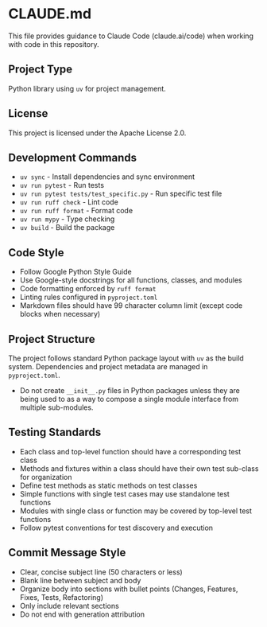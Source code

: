 <!-- Copyright 2025 The Milton Hirsch Institute, B.V.
     SPDX-License-Identifier: Apache-2.0
-->

# CLAUDE.md

This file provides guidance to Claude Code (claude.ai/code) when working with code in this
repository.

## Project Type

Python library using `uv` for project management.

## License

This project is licensed under the Apache License 2.0.

## Development Commands

- `uv sync` - Install dependencies and sync environment
- `uv run pytest` - Run tests
- `uv run pytest tests/test_specific.py` - Run specific test file
- `uv run ruff check` - Lint code
- `uv run ruff format` - Format code
- `uv run mypy` - Type checking
- `uv build` - Build the package

## Code Style

- Follow Google Python Style Guide
- Use Google-style docstrings for all functions, classes, and modules
- Code formatting enforced by `ruff format`
- Linting rules configured in `pyproject.toml`
- Markdown files should have 99 character column limit (except code blocks when necessary)

## Project Structure

The project follows standard Python package layout with `uv` as the build system. Dependencies
and project metadata are managed in `pyproject.toml`.

- Do not create `__init__.py` files in Python packages unless they are being used to as a way
to compose a single module interface from multiple sub-modules.

## Testing Standards

- Each class and top-level function should have a corresponding test class
- Methods and fixtures within a class should have their own test sub-class for organization
- Define test methods as static methods on test classes
- Simple functions with single test cases may use standalone test functions
- Modules with single class or function may be covered by top-level test functions
- Follow pytest conventions for test discovery and execution

## Commit Message Style

- Clear, concise subject line (50 characters or less)
- Blank line between subject and body
- Organize body into sections with bullet points (Changes, Features, Fixes, Tests, Refactoring)
- Only include relevant sections
- Do not end with generation attribution
